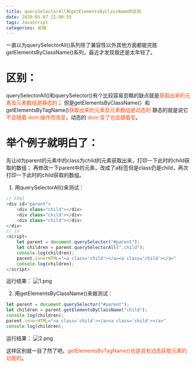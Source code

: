 ```yaml
---
title: querySelectorAll和getElementsByClassName的区别
date: 2020-05-07 21:00:55
tags: JavaScript
categories: 前端
---
```

<script type="text/javascript" src="/js/bai.js"></script>

一直以为querySelectorAll()系列除了兼容性以外其他方面都能完胜getElementsByClassName()系列，最近才发现我还是太年轻了。
# 区别：
querySelectorAll()和querySelector()有个比较容易忽略的缺点就是<font color="#f40">获取出来的元素及元素数组是静态的</font>；
但是getElementsByClassName(）和getElementsByTagName()<font color="#f40">获取出来的元素及元素数组是动态的</font>
静态的就是说它<font color="#f40">不会随着 dom 操作而改变</font>，动态的 <font color="#f40">dom 变了也会跟着变</font>。
<!-- more -->
# 举个例子就明白了：
先让id为parent的元素中的class为child的元素获取出来，打印一下此时的child获取的数组；
再修改一下parent中的元素，改成了a标签但是class仍是child，再次打印一下此时的child获取的数组。
1. 用querySelectorAll()来测试：
```js
// html
<div id="parent">
    <div class="child"></div>
    <div class="child"></div>
    <div class="child"></div>
</div>
// js
<script>
    let parent = document.querySelector("#parent");
    let children = parent.querySelectorAll(".child");
    console.log(children);
    parent.innerHTML="<a class='child'></a><a class='child'></a>"
    console.log(children);
</script>
```
运行结果：
![1.png](1.png)

2. 用getElementsByClassName()来做测试：
```js
let parent = document.querySelector("#parent");
let children = parent.getElementsByClassName("child");
console.log(children);
parent.innerHTML="<a class='child'></a><a class='child'></a>"
console.log(children);
```
运行结果：
![2.png](2.png)

这样区别就一目了然了吧。<font color="#f40">getElementsByTagName()也是具有动态获取元素的功能的</font>。